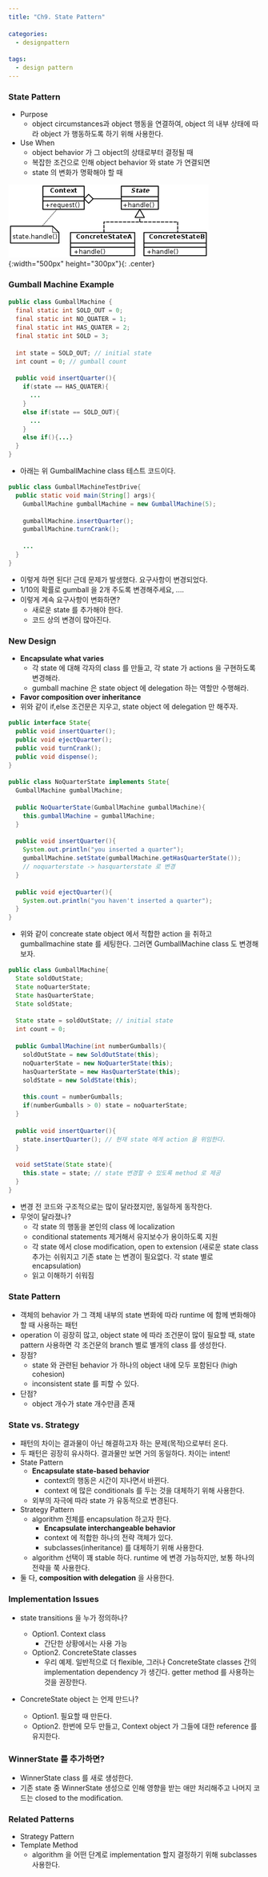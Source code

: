 ```yaml
---
title: "Ch9. State Pattern"

categories:
  - designpattern

tags:
  - design pattern
---
```


### State Pattern
- Purpose
  - object circumstances과 object 행동을 연결하여, object 의 내부 상태에 따라 object 가 행동하도록 하기 위해 사용한다.
- Use When
  - object behavior 가 그 object의 상태로부터 결정될 때
  - 복잡한 조건으로 인해 object behavior 와 state 가 연결되면
  - state 의 변화가 명확해야 할 때

![Validation](/assets/images/statepattern.png){:width="500px" height="300px"}{: .center}



### Gumball Machine Example

```java
public class GumballMachine {
  final static int SOLD_OUT = 0;
  final static int NO_QUATER = 1;
  final static int HAS_QUATER = 2;
  final static int SOLD = 3;

  int state = SOLD_OUT; // initial state
  int count = 0; // gumball count

  public void insertQuarter(){
    if(state == HAS_QUATER){
      ...
    }
    else if(state == SOLD_OUT){
      ...
    }
    else if(){...}
  }
}
```

- 아래는 위 GumballMachine class 테스트 코드이다.

```java
public class GumballMachineTestDrive{
  public static void main(String[] args){
    GumballMachine gumballMachine = new GumballMachine(5);

    gumballMachine.insertQuarter();
    gumballMachine.turnCrank(); 

    ...
  }
}
```

- 이렇게 하면 된다! 근데 문제가 발생했다. 요구사항이 변경되었다.
- 1/10의 확률로 gumball 을 2개 주도록 변경해주세요, ....
- 이렇게 계속 요구사항이 변화하면?
  - 새로운 state 를 추가해야 한다.
  - 코드 상의 변경이 많아진다.

### New Design
- **Encapsulate what varies**
  - 각 state 에 대해 각자의 class 를 만들고, 각 state 가 actions 을 구현하도록 변경해라.
  - gumball machine 은 state object 에 delegation 하는 역할만 수행해라.
- **Favor composition over inheritance** 
- 위와 같이 if,else 조건문은 지우고, state object 에 delegation 만 해주자.

```java
public interface State{
  public void insertQuarter();
  public void ejectQuarter();
  public void turnCrank();
  public void dispense();
}

public class NoQuarterState implements State{
  GumballMachine gumballMachine;

  public NoQuarterState(GumballMachine gumballMachine){
    this.gumballMachine = gumballMachine;
  }

  public void insertQuarter(){
    System.out.println("you inserted a quarter");
    gumballMachine.setState(gumballMachine.getHasQuarterState()); 
    // noquarterstate -> hasquarterstate 로 변경
  }

  public void ejectQuarter(){
    System.out.println("you haven't inserted a quarter");
  } 
}
```

- 위와 같이 concreate state object 에서 적합한 action 을 취하고 gumballmachine state 를 세팅한다. 그러면 GumballMachine class 도 변경해보자.

```java
public class GumballMachine{
  State soldOutState;
  State noQuarterState;
  State hasQuarterState;
  State soldState;

  State state = soldOutState; // initial state
  int count = 0;

  public GumballMachine(int numberGumballs){
    soldOutState = new SoldOutState(this);
    noQuarterState = new NoQuarterState(this);
    hasQuarterState = new HasQuarterState(this);
    soldState = new SoldState(this);

    this.count = numberGumballs;
    if(numberGumballs > 0) state = noQuarterState;
  }

  public void insertQuarter(){
    state.insertQuarter(); // 현재 state 에게 action 을 위임한다.
  }

  void setState(State state){
    this.state = state; // state 변경할 수 있도록 method 로 제공
  }
}
```


- 변경 전 코드와 구조적으로는 많이 달라졌지만, 동일하게 동작한다.
- 무엇이 달라졌나?
  - 각 state 의 행동을 본인의 class 에 localization 
  - conditional statements 제거해서 유지보수가 용이하도록 지원
  - 각 state 에서 close modification, open to extension (새로운 state class 추가는 쉬워지고 기존 state 는 변경이 필요없다. 각 state 별로 encapsulation)
  - 읽고 이해하기 쉬워짐


### State Pattern
- 객체의 behavior 가 그 객체 내부의 state 변화에 따라 runtime 에 함께 변화해야할 때 사용하는 패턴
- operation 이 굉장히 많고, object state 에 따라 조건문이 많이 필요할 때, state pattern 사용하면 각 조건문의 branch 별로 별개의 class 를 생성한다.
- 장점?
  - state 와 관련된 behavior 가 하나의 object 내에 모두 포함된다 (high cohesion)
  - inconsistent state 를 피할 수 있다.
- 단점?
  - object 개수가 state 개수만큼 존재

### State vs. Strategy
- 패턴의 차이는 결과물이 아닌 해결하고자 하는 문제(목적)으로부터 온다.
- 두 패턴은 굉장히 유사하다. 결과물만 보면 거의 동일하다. 차이는 intent!
- State Pattern
  - **Encapsulate state-based behavior**
    - context의 행동은 시간이 지나면서 바뀐다.
    - context 에 많은 conditionals 를 두는 것을 대체하기 위해 사용한다.
  - 외부의 자극에 따라 state 가 유동적으로 변경된다.
- Strategy Pattern
  - algorithm 전체를 encapsulation 하고자 한다.
    - **Encapsulate interchangeable behavior**
    - context 에 적합한 하나의 전략 객체가 있다. 
    - subclasses(inheritance) 를 대체하기 위해 사용한다.
  - algorithm 선택이 꽤 stable 하다. runtime 에 변경 가능하지만, 보통 하나의 전략을 쭉 사용한다.
- 둘 다, **composition with delegation** 을 사용한다.

### Implementation Issues
- state transitions 을 누가 정의하나?
  - Option1. Context class
    - 간단한 상황에서는 사용 가능
  - Option2. ConcreteState classes
    - 우리 예제. 일반적으로 더 flexible, 그러나 ConcreteState classes 간의 implementation dependency 가 생긴다. getter method 를 사용하는 것을 권장한다.

- ConcreteState object 는 언제 만드나?
  - Option1. 필요할 때 만든다.
  - Option2. 한번에 모두 만들고, Context object 가 그들에 대한 reference 를 유지한다.

### WinnerState 를 추가하면?
-  WinnerState class 를 새로 생성한다.
-  기존 state 중 WinnerState 생성으로 인해 영향을 받는 애만 처리해주고 나머지 코드는 closed to the modification.

### Related Patterns
- Strategy Pattern
- Template Method
  - algorithm 을 어떤 단계로 implementation 할지 결정하기 위해 subclasses 사용한다.

